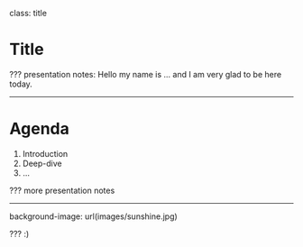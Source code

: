 class: title

# Title

???
presentation notes:
Hello my name is ... and I am very glad to be here today.

---

# Agenda

1. Introduction
2. Deep-dive
3. ...

???
more presentation notes

---

background-image: url(images/sunshine.jpg)

???
:)

